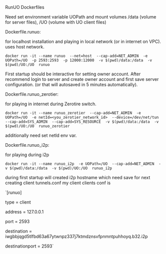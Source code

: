 RunUO Dockerfiles

Need set environment variable UOPath and mount volumes /data (volume for server files), /UO (volume with UO client files)

Dockerfile.runuo: 

for localhost installation and playing in local network (or in internet on VPC). uses host network.

`docker run -it --name runuo 
--net=host 
--cap-add=NET_ADMIN 
-e UOPath=/UO 
-p 2593:2593 
-p 12000:12000 
-v $(pwd)/data:/data 
-v $(pwd)/UO:/UO 
runuo`

First startup should be interactive for setting owner account. After recommend login to server and create owner account and first save server configuration.
(or that will autosaved in 5 minutes automatically).

Dockerfile.runuo_zerotier:

for playing in internet during Zerotire switch. 

`docker run -it --name runuo_zerotier 
--cap-add=NET_ADMIN 
-e UOPath=/UO 
-e netId=<you_zerotier_network_id> 
--device=/dev/net/tun 
--cap-add=SYS_ADMIN 
--cap-add=SYS_RESOURCE 
-v $(pwd)/data:/data 
-v $(pwd)/UO:/UO 
runuo_zerotier`

additionally need set netId env var.

Dockerfile.runuo_i2p:

for playing during i2p

`docker run -it --name runuo_i2p 
-e UOPath=/UO 
--cap-add=NET_ADMIN 
-v $(pwd)/data:/data 
-v $(pwd)/UO:/UO 
runuo_i2p`

during first startup will created i2p hostname which need save for next creating client tunnels.conf
my client clients conf is

`[runuo]

type = client

address = 127.0.0.1

port = 2593

destination = iwgbbjqgd5tlfbd63a67ytwnpz337j7ktmdznsvfpnmntpuhhoyq.b32.i2p

destinationport = 2593`




